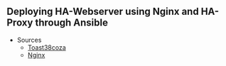 ## Deploying HA-Webserver using Nginx and HA-Proxy through Ansible

- Sources
	- [Toast38coza](http://blog.toast38coza.me/setup-and-configure-haproxy-with-ansible/)
	- [Nginx](https://www.nginx.com/blog/installing-nginx-nginx-plus-ansible/)
